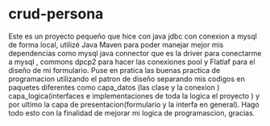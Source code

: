 # crud-persona

Este es un proyecto pequeño que hice con java jdbc con conexion a mysql de forma local,
utilizé Java Maven para poder manejar mejor mis dependencias como mysql java connector que es la driver para conectarme a mysql , commons dpcp2 para hacer las conexiones pool y Flatlaf para el diseño de mi formulario.
Puse en pratica las buenas practica de programacion utilizando el patron de diseño separando mis codigos en paquetes diferentes como capa_datos (las clase y la conexion ) capa_logica(interfaces e implementaciones de toda la logica el proyecto ) y por ultimo la capa de presentacion(formulario y la interfa en general). Hago todo esto con la finalidad de mejorar mi logica de programascion, gracias.
